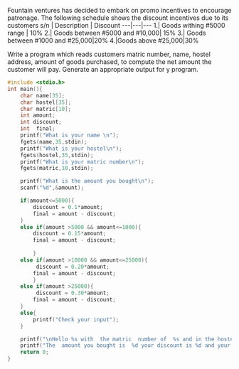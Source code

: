 Fountain ventures has decided to embark on promo incentives to encourage patronage. The following schedule shows the discount incentives due to its customers
s/n | Description | Discount
---|---|---
1.| Goods withing #5000 range | 10%
2.| Goods between #5000 and #10,000| 15%
3.| Goods between #1000 and #25,000|20%
4.|Goods above #25,000|30%

Write a program which reads customers matric number, name, hostel address, amount of goods purchased, to compute the net amount the customer will pay. 
Generate an appropriate output for y program.

```C
#include <stdio.h>
int main(){
    char name[35];
    char hostel[35];
    char matric[10];
    int amount;
    int discount;
    int  final;
    printf("What is your name \n");
    fgets(name,35,stdin);
    printf("What is your hostel\n");
    fgets(hostel,35,stdin);
    printf("What is your matric number\n");
    fgets(matric,10,stdin);

    printf("What is the amount you bought\n");
    scanf("%d",&amount);

    if(amount<=5000){
        discount = 0.1*amount;
        final = amount - discount;
    }
    else if(amount >5000 && amount<=1000){
        discount = 0.15*amount;
        final = amount - discount;
        
        }
    else if(amount >10000 && amount<=25000){
         discount = 0.20*amount;
        final = amount - discount;
        }
    else if(amount >25000){
         discount = 0.30*amount;
        final = amount - discount;
    }
    else{
        printf("Check your input");
    }

    printf("\nHello %s with  the matric  number of  %s and in the hostel %s\n", name,matric, hostel);
    printf("The  amount you bought is  %d your discount is %d and your final price is %d",amount, discount, final);
    return 0;
}

```